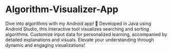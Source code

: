 # Algorithm-Visualizer-App
Dive into algorithms with my Android app! 🚀 Developed in Java using Android Studio, this interactive tool visualizes searching and sorting algorithms. Customize input data for personalized learning, accompanied by detailed explanations and visuals. Elevate your understanding through dynamic and engaging visualizations!
